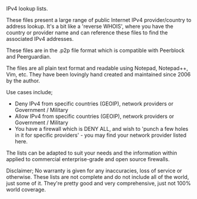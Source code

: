 IPv4 lookup lists.

These files present a large range of public Internet IPv4 provider/country to address lookup.
It's a bit like a 'reverse WHOIS', where you have the country or provider name and can reference these files to find the associated IPv4 addresses.

These files are in the .p2p file format which is compatible with Peerblock and Peerguardian.

The files are all plain text format and readable using Notepad, Notepad++, Vim, etc.
They have been lovingly hand created and maintained since 2006 by the author.

Use cases include;
* Deny IPv4 from specific countries (GEOIP), network providers or Government / Military
* Allow IPv4 from specific countries (GEOIP), network providers or Government / Military
* You have a firewall which is DENY ALL, and wish to 'punch a few holes in it for specific providers' - you may find your network provider listed here.

The lists can be adapted to suit your needs and the information within applied to commercial enterprise-grade and open source firewalls.

Disclaimer; No warranty is given for any inaccuracies, loss of service or otherwise.
            These lists are not complete and do not include all of the world, just some of it. They're pretty good and very comprehensive, just not 100% world coverage.